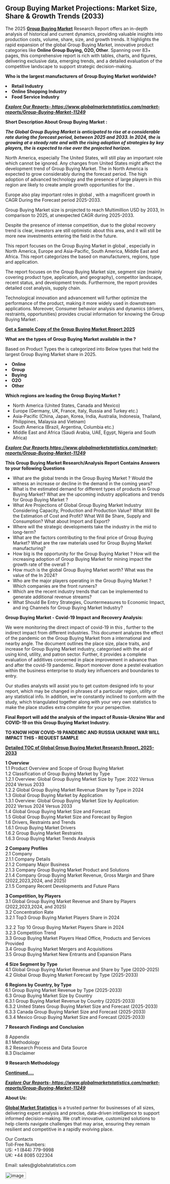 <h2><strong>Group Buying Market Projections: Market Size, Share & Growth Trends (2033)</strong></h2><p>The 2025 <strong><a href="https://www.globalmarketstatistics.com/market-reports/Group-Buying-Market-11249">Group Buying Market</a></strong> Research Report offers an in-depth analysis of historical and current dynamics, providing valuable insights into production costs, volume, share, size, and growth trends. It highlights the rapid expansion of the global Group Buying Market, innovative product categories like <strong>Online Group Buying, O2O, Other</strong>. Spanning over 83+ pages, this comprehensive report is rich with tables, charts, and figures, delivering exclusive data, emerging trends, and a detailed evaluation of the competitive landscape to support strategic decision-making.</p><p><strong>Who is the largest manufacturers of Group Buying Market worldwide?</strong></p><p><strong><li>Retail Industry<li>Online Shopping Industry<li>Food Service Industry</strong></p><p><strong><em><a href="https://www.globalmarketstatistics.com/market-reports/Group-Buying-Market-11249">Explore Our Reports-&nbsp;https://www.globalmarketstatistics.com/market-reports/Group-Buying-Market-11249</a></em></strong></p><p><strong>Short Description About Group Buying Market :</strong></p><p><strong><em>The Global Group Buying Market is anticipated to rise at a considerable rate during the forecast period, between 2025 and 2033. In 2024, the is growing at a steady rate and with the rising adoption of strategies by key players, the is expected to rise over the projected horizon.</em></strong></p><p>North America, especially The United States, will still play an important role which cannot be ignored. Any changes from United States might affect the development trend of Group Buying Market. The in North America is expected to grow considerably during the forecast period. The high adoption of advanced technology and the presence of large players in this region are likely to create ample growth opportunities for the .</p><p>Europe also play important roles in global , with a magnificent growth in CAGR During the Forecast period 2025-2033.</p><p>Group Buying Market size is projected to reach Multimillion USD by 2033, In comparison to 2025, at unexpected CAGR during 2025-2033.</p><p>Despite the presence of intense competition, due to the global recovery trend is clear, investors are still optimistic about this area, and it will still be more new investments entering the field in the future.</p><p>This report focuses on the Group Buying Market in global , especially in North America, Europe and Asia-Pacific, South America, Middle East and Africa. This report categorizes the based on manufacturers, regions, type and application.</p><p>The report focuses on the Group Buying Market size, segment size (mainly covering product type, application, and geography), competitor landscape, recent status, and development trends. Furthermore, the report provides detailed cost analysis, supply chain.</p><p>Technological innovation and advancement will further optimize the performance of the product, making it more widely used in downstream applications. Moreover, Consumer behavior analysis and dynamics (drivers, restraints, opportunities) provides crucial information for knowing the Group Buying Market .</p><p><strong><a href="https://www.globalmarketstatistics.com/market-reports/Group-Buying-Market-11249">Get a Sample Copy of the Group Buying Market Report 2025</a></strong></p><p><strong>What are the types of Group Buying Market available in the ?</strong></p><p>Based on Product Types the is categorized into Below types that held the largest Group Buying Market share in 2025.</p><p><strong><li>Online<li>Group<li>Buying<li>O2O<li>Other</strong></p><p><strong>Which regions are leading the Group Buying Market ?</strong></p><ul><li>North America (United States, Canada and Mexico)</li><li>Europe (Germany, UK, France, Italy, Russia and Turkey etc.)</li><li>Asia-Pacific (China, Japan, Korea, India, Australia, Indonesia, Thailand, Philippines, Malaysia and Vietnam)</li><li>South America (Brazil, Argentina, Columbia etc.)</li><li>Middle East and Africa (Saudi Arabia, UAE, Egypt, Nigeria and South Africa)</li></ul><p><strong><em><a href="https://www.globalmarketstatistics.com/market-reports/Group-Buying-Market-11249">Explore Our Reports https://www.globalmarketstatistics.com/market-reports/Group-Buying-Market-11249</a></em></strong></p><p><strong>This Group Buying Market Research/Analysis Report Contains Answers to your following Questions</strong></p><ul><li>What are the global trends in the Group Buying Market ? Would the witness an increase or decline in the demand in the coming years?</li><li>What is the estimated demand for different types of products in Group Buying Market? What are the upcoming industry applications and trends for Group Buying Market ?</li><li>What Are Projections of Global Group Buying Market Industry Considering Capacity, Production and Production Value? What Will Be the Estimation of Cost and Profit? What Will Be Share, Supply and Consumption? What about Import and Export?</li><li>Where will the strategic developments take the industry in the mid to long-term?</li><li>What are the factors contributing to the final price of Group Buying Market? What are the raw materials used for Group Buying Market manufacturing?</li><li>How big is the opportunity for the Group Buying Market ? How will the increasing adoption of Group Buying Market for mining impact the growth rate of the overall ?</li><li>How much is the global Group Buying Market worth? What was the value of the In 2024?</li><li>Who are the major players operating in the Group Buying Market ? Which companies are the front runners?</li><li>Which are the recent industry trends that can be implemented to generate additional revenue streams?</li><li>What Should Be Entry Strategies, Countermeasures to Economic Impact, and ing Channels for Group Buying Market Industry?</li></ul><p><strong>Group Buying Market - Covid-19 Impact and Recovery Analysis:</strong></p><p>We were monitoring the direct impact of covid-19 in this , further to the indirect impact from different industries. This document analyzes the effect of the pandemic on the Group Buying Market from a international and nearby angle. The document outlines the place size, place traits, and increase for Group Buying Market industry, categorised with the aid of using kind, utility, and patron sector. Further, it provides a complete evaluation of additives concerned in place improvement in advance than and after the covid-19 pandemic. Report moreover done a pestel evaluation within the business enterprise to study key influencers and boundaries to entry.</p><p>Our studies analysts will assist you to get custom designed info to your report, which may be changed in phrases of a particular region, utility or any statistical info. In addition, we're constantly inclined to conform with the study, which triangulated together along with your very own statistics to make the place studies extra complete for your perspective.</p><p><strong>Final Report will add the analysis of the impact of Russia-Ukraine War and COVID-19 on this Group Buying Market Industry.</strong></p><p><strong>TO KNOW HOW COVID-19 PANDEMIC AND RUSSIA UKRAINE WAR WILL IMPACT THIS - REQUEST SAMPLE</strong></p><p><strong><a href="https://www.globalmarketstatistics.com/market-reports/Group-Buying-Market-11249">Detailed TOC of Global Group Buying Market Research Report, 2025-2033</a></strong></p><p><strong>1 Overview</strong><br /> 1.1 Product Overview and Scope of Group Buying Market<br /> 1.2 Classification of Group Buying Market by Type<br /> 1.2.1 Overview: Global Group Buying Market Size by Type: 2022 Versus 2024 Versus 2033<br /> 1.2.2 Global Group Buying Market Revenue Share by Type in 2024<br /> 1.3 Global Group Buying Market by Application<br /> 1.3.1 Overview: Global Group Buying Market Size by Application: 2022&nbsp;Versus 2024 Versus 2033<br /> 1.4 Global Group Buying Market Size and Forecast<br /> 1.5 Global Group Buying Market Size and Forecast by Region<br /> 1.6 Drivers, Restraints and Trends<br /> 1.6.1 Group Buying Market Drivers<br /> 1.6.2 Group Buying Market Restraints<br /> 1.6.3 Group Buying Market Trends Analysis</p><p><strong>2 Company Profiles</strong><br /> 2.1 Company<br /> 2.1.1 Company Details<br /> 2.1.2 Company Major Business<br /> 2.1.3 Company Group Buying Market Product and Solutions<br /> 2.1.4 Company Group Buying Market Revenue, Gross Margin and Share (2022,2023,2024, and 2025)<br /> 2.1.5 Company Recent Developments and Future Plans</p><p><strong>3 Competition, by Players</strong><br /> 3.1 Global Group Buying Market Revenue and Share by Players (2022,2023,2024, and 2025)<br /> 3.2 Concentration Rate<br /> 3.2.1 Top3 Group Buying Market Players Share in 2024</p><p>3.2.2 Top 10 Group Buying Market Players Share in 2024<br /> 3.2.3 Competition Trend<br /> 3.3 Group Buying Market Players Head Office, Products and Services Provided<br /> 3.4 Group Buying Market Mergers and Acquisitions<br /> 3.5 Group Buying Market New Entrants and Expansion Plans</p><p><strong>4 Size Segment by Type</strong><br /> 4.1 Global Group Buying Market Revenue and Share by Type (2020-2025)<br /> 4.2 Global Group Buying Market Forecast by Type (2025-2033)</p><p><strong>6 Regions by Country, by Type</strong><br /> 6.1 Group Buying Market Revenue by Type (2025-2033)<br /> 6.3 Group Buying Market Size by Country<br /> 6.3.1 Group Buying Market Revenue by Country (22025-2033)<br /> 6.3.2 United States Group Buying Market Size and Forecast (2025-2033)<br /> 6.3.3 Canada Group Buying Market Size and Forecast (2025-2033)<br /> 6.3.4 Mexico Group Buying Market Size and Forecast (2025-2033)</p><p><strong>7 Research Findings and Conclusion</strong></p><p>8 Appendix<br /> 8.1 Methodology<br /> 8.2 Research Process and Data Source<br /> 8.3 Disclaimer</p><p><strong>9 Research Methodology</strong></p><p><strong><a href="https://www.globalmarketstatistics.com/market-reports/Group-Buying-Market-11249">Continued&hellip;.</a></strong></p><p><strong><em><a href="https://www.globalmarketstatistics.com/market-reports/Group-Buying-Market-11249">Explore Our Reports-&nbsp;https://www.globalmarketstatistics.com/market-reports/Group-Buying-Market-11249</a></em></strong></p><p><strong>About Us:</strong></p><p><strong><a href="https://www.globalmarketstatistics.com/">Global Market Statistics</a></strong> is a trusted partner for businesses of all sizes, delivering expert analysis and precise, data-driven intelligence to support informed decision-making. We craft innovative, customized solutions to help clients navigate challenges that may arise, ensuring they remain resilient and competitive in a rapidly evolving place.</p><p>Our Contacts<br /> Toll-Free Numbers:<br /> US: +1 (844) 779-9998<br /> UK: +44 8085 022304</p><p>Email: sales@globalstatistics.com</p>
<img width="65" height="21" alt="image" src="https://github.com/user-attachments/assets/cf034891-9cd2-42f4-8c28-49a1e84bb545" />
